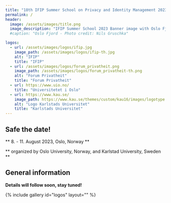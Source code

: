 ```yaml
---
title: "18th IFIP Summer School on Privacy and Identity Management 2023"
permalink: /
header:
  image: /assets/images/title.png
  image_description: "IFIP Summer School 2023 Banner image with Oslo Fjord motive"
  #caption: "Oslo Fjord - Photo credit: Nils Gruschka"

logos:
  - url: /assets/images/logos/ifip.jpg
    image_path: /assets/images/logos/ifip-th.jpg
    alt: "IFIP"
    title: "IFIP"
  - url: /assets/images/logos/forum_privatheit.png
    image_path: /assets/images/logos/forum_privatheit-th.png
    alt: "Forum Privatheit"
    title: "Forum Privatheit"
  - url: https://www.uio.no/
    title: "Universitetet i Oslo"
  - url: https://www.kau.se/
    image_path: https://www.kau.se/themes/custom/kau16/images/logotype.png
    alt: "Logo Karlstads Universitet"
    title: "Karlstads Universitet"
---
```


## Safe the date! ##
  
** 8. - 11. August 2023, Oslo, Norway **

** organized by Oslo University, Norway, and Karlstad University, Sweden **

## General information

**Details will follow soon, stay tuned!**

{% include gallery id="logos" layout="" %}
